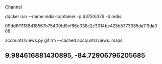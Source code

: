 Channel

docker run --name redis-container -p 6379:6379 -d redis

09dd6f11188418567b75409fd9cf66e038c2c3014be425b5773385da119da088

accounts/views.py
git rm --cached accounts/views.
maps




9.984616881430895, -84.72906796205685
-